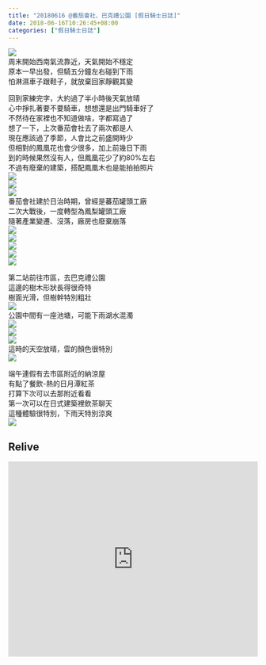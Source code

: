 ```yaml
---
title: "20180616 @番茄會社、巴克禮公園 [假日騎士日誌]"
date: 2018-06-16T10:26:45+08:00
categories: ["假日騎士日誌"]
---
```

<a href="https://www.strava.com/activities/1647828680" target="_blank"><img src="https://farm2.staticflickr.com/1807/28062046857_d312a3ca83.jpg"></a>  
周末開始西南氣流靠近，天氣開始不穩定  
原本一早出發，但騎五分鐘左右碰到下雨  
怕淋濕車子跟鞋子，就放棄回家靜觀其變  
<!--more-->

回到家練完字，大約過了半小時後天氣放晴  
心中掙扎著要不要騎車，想想還是出門騎車好了  
不然待在家裡也不知道做啥，字都寫過了  
想了一下，上次番茄會社去了兩次都是人  
現在應該過了季節，人會比之前盛開時少  
但相對的鳳凰花也會少很多，加上前幾日下雨  
到的時候果然沒有人，但鳳凰花少了約80%左右  
不過有廢棄的建築，搭配鳳凰木也是能拍拍照片  
![](https://farm2.staticflickr.com/1762/28031929967_2d702ef7c1.jpg)  
![](https://farm2.staticflickr.com/1770/41090032890_3b6208ec0a.jpg)  
![](https://farm2.staticflickr.com/1803/41999892455_9a3c6c1b10.jpg)  
番茄會社建於日治時期，曾經是蕃茄罐頭工廠  
二次大戰後，一度轉型為鳳梨罐頭工廠  
隨著產業變遷、沒落，廠房也廢棄崩落  
![](https://farm2.staticflickr.com/1805/29028056978_e0f012c281.jpg)  
![](https://farm2.staticflickr.com/1781/41999943355_a9bdda79df.jpg)  
![](https://farm2.staticflickr.com/1767/41090039980_50b8c86388.jpg)  
![](https://farm2.staticflickr.com/1823/42852209872_42e30a9cc5.jpg)  
![](https://farm1.staticflickr.com/887/42852216842_29247b4736.jpg)  
  
第二站前往市區，去巴克禮公園  
這邊的樹木形狀長得很奇特  
樹面光滑，但樹幹特別粗壯  
![](https://farm2.staticflickr.com/1810/41090109710_c5c2c5a9cf.jpg)  
公園中間有一座池塘，可能下雨湖水混濁  
![](https://farm2.staticflickr.com/1781/29028107528_7f96e35a74.jpg)  
![](https://farm2.staticflickr.com/1808/29028102738_0e50d5bfd5.jpg)  
![](https://farm2.staticflickr.com/1787/29028100188_ecfd474a32.jpg)  
這時的天空放晴，雲的顏色很特別  
![](https://farm2.staticflickr.com/1809/41999953485_f80a892f91.jpg)  
  
端午連假有去市區附近的納涼屋  
有點了餐飲-熱的日月潭紅茶  
打算下次可以去那附近看看  
第一次可以在日式建築裡飲茶聊天  
這種體驗很特別，下雨天特別涼爽  
![](https://farm2.staticflickr.com/1830/42852261552_a2e00a8d34.jpg)  

## Relive
<div class="embedly-responsive" style="position: relative;padding-bottom: 78.2227%;height: 0;overflow: hidden;"><iframe class="embedly-embed" frameborder="0" scrolling="no" allowfullscreen src="https://cdn.embedly.com/widgets/media.html?src=https://www.relive.cc/view/vxOQM8o13MO/widget?r=embed-site&url=https://www.relive.cc/view/vxOQM8o13MO?r=embed-site&image=https://www.relive.cc/view/vxOQM8o13MO/png?x-ref=embed-site&key=f1631a41cb254ca5b035dc5747a5bd75&type=text/html&schema=relive" width="1024" height="801" style="position: absolute;top: 0;left: 0;width: 100%;height: 100%;"></iframe></div>